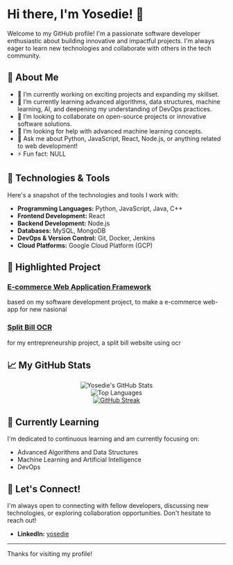 # Hi there, I'm Yosedie! 👋

Welcome to my GitHub profile! I'm a passionate software developer enthusiastic about building innovative and impactful projects. I'm always eager to learn new technologies and collaborate with others in the tech community.

## 🚀 About Me

- 🔭 I’m currently working on exciting projects and expanding my skillset.
- 🌱 I’m currently learning advanced algorithms, data structures, machine learning, AI, and deepening my understanding of DevOps practices.
- 👯 I’m looking to collaborate on open-source projects or innovative software solutions.
- 🤔 I’m looking for help with advanced machine learning concepts.
- 💬 Ask me about Python, JavaScript, React, Node.js, or anything related to web development!
- ⚡ Fun fact: NULL

## 🔧 Technologies & Tools

Here's a snapshot of the technologies and tools I work with:

- **Programming Languages:** Python, JavaScript, Java, C++
- **Frontend Development:** React
- **Backend Development:** Node.js
- **Databases:** MySQL, MongoDB
- **DevOps & Version Control:** Git, Docker, Jenkins
- **Cloud Platforms:** Google Cloud Platform (GCP)

## 🌟 Highlighted Project

### [E-commerce Web Application Framework](https://github.com/yosedie/framework-project)
based on my software development project, to make a e-commerce web-app for new nasional
### [Split Bill OCR](https://github.com/yosedie/split-bill-ocr)
for my entrepreneurship project, a split bill website using ocr

## 📈 My GitHub Stats

<p align="center">
  <img src="https://github-readme-stats.vercel.app/api?username=yosedie&show_icons=true&theme=radical&include_all_commits=true&count_private=true" alt="Yosedie's GitHub Stats" />
  <br/> <img src="https://github-readme-stats.vercel.app/api/top-langs/?username=yosedie&layout=compact&langs_count=10&theme=radical&card_width=320" alt="Top Languages" />
  <br/> <a href="https://git.io/streak-stats">
    <img src="https://streak-stats.demolab.com?user=yosedie&theme=radical&hide_border=false" alt="GitHub Streak" />
  </a>
</p>

## 🌱 Currently Learning

I'm dedicated to continuous learning and am currently focusing on:

- Advanced Algorithms and Data Structures
- Machine Learning and Artificial Intelligence
- DevOps

## 💬 Let's Connect!

I'm always open to connecting with fellow developers, discussing new technologies, or exploring collaboration opportunities. Don't hesitate to reach out!

- **LinkedIn:** [yosedie](https://www.linkedin.com/in/yosedie)

---

Thanks for visiting my profile!
